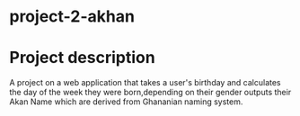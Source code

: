 # project-2-akhan
# Project description
A project on a web application that takes a user's birthday and calculates the day of the week they were born,depending on their gender outputs their Akan Name which are derived from Ghananian naming system.

